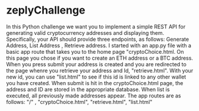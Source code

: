 # zeplyChallenge
 In this Python challenge we want you to implement a simple REST API for generating valid cryptocurrency addresses and displaying them. Specifically, your API should provide three endpoints, as follows:  Generate Address,  List Address , Retrieve address. 
I started with an app.py file with a basic app route that takes you to the home page "cryptoChoice.html. On this page you chose if you want to create an ETH address or a BTC address.
When you press submit your address is created and you are redirected to the page whenre you retrieve your address and Id, "retrieve.html". With your new id, you can use "list.html" to see if this id is linked to any other wallet you have created. 
When submit is hit in the cryptoChoice.html page, the address and ID are stored in the appropriate database. 
When list is executed, all previously made addresses appear.
The app routes are as follows: "/" , "cryptoChoice.html", "retrieve.html", "list.html"

